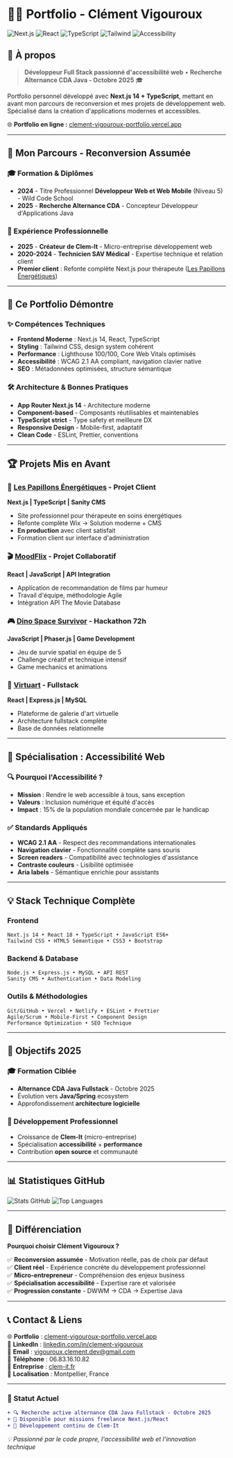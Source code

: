 # 👨‍💻 Portfolio - Clément Vigouroux

![Next.js](https://img.shields.io/badge/-Next.js-000000?style=flat&logo=next.js&logoColor=white)
![React](https://img.shields.io/badge/-React-61DAFB?style=flat&logo=react&logoColor=black)
![TypeScript](https://img.shields.io/badge/-TypeScript-3178C6?style=flat&logo=typescript&logoColor=white)
![Tailwind](https://img.shields.io/badge/-Tailwind-38B2AC?style=flat&logo=tailwind-css&logoColor=white)
![Accessibility](https://img.shields.io/badge/-WCAG%202.1%20AA-0052CC?style=flat&logo=web-accessibility&logoColor=white)

## 🎯 À propos

> **Développeur Full Stack passionné d'accessibilité web** • **Recherche Alternance CDA Java - Octobre 2025** 🎓

Portfolio personnel développé avec **Next.js 14 + TypeScript**, mettant en avant mon parcours de reconversion et mes projets de développement web. Spécialisé dans la création d'applications modernes et accessibles.

🌐 **Portfolio en ligne :** [clement-vigouroux-portfolio.vercel.app](https://clement-vigouroux-portfolio.vercel.app/)

---

## 🚀 Mon Parcours - Reconversion Assumée

### 🎓 Formation & Diplômes
- **2024** - Titre Professionnel **Développeur Web et Web Mobile** (Niveau 5) - Wild Code School
- **2025** - **Recherche Alternance CDA** - Concepteur Développeur d'Applications Java

### 💼 Expérience Professionnelle
- **2025** - **Créateur de Clem-It** - Micro-entreprise développement web
- **2020-2024** - **Technicien SAV Médical** - Expertise technique et relation client
- **Premier client** : Refonte complète Next.js pour thérapeute ([Les Papillons Énergétiques](https://github.com/Agraheris/les-papillons-energetiques))

---

## 🎯 Ce Portfolio Démontre

### ✨ Compétences Techniques
- **Frontend Moderne** : Next.js 14, React, TypeScript
- **Styling** : Tailwind CSS, design system cohérent  
- **Performance** : Lighthouse 100/100, Core Web Vitals optimisés
- **Accessibilité** : WCAG 2.1 AA compliant, navigation clavier native
- **SEO** : Métadonnées optimisées, structure sémantique

### 🛠️ Architecture & Bonnes Pratiques
- **App Router Next.js 14** - Architecture moderne
- **Component-based** - Composants réutilisables et maintenables
- **TypeScript strict** - Type safety et meilleure DX
- **Responsive Design** - Mobile-first, adaptatif
- **Clean Code** - ESLint, Prettier, conventions

---

## 🏆 Projets Mis en Avant

### 🦋 [Les Papillons Énergétiques](https://github.com/Agraheris/les-papillons-energetiques) - **Projet Client**
**Next.js | TypeScript | Sanity CMS**
- Site professionnel pour thérapeute en soins énergétiques
- Refonte complète Wix → Solution moderne + CMS
- **En production** avec client satisfait
- Formation client sur interface d'administration

### 🎬 [MoodFlix](https://github.com/Agraheris/moodflix) - **Projet Collaboratif**
**React | JavaScript | API Integration**
- Application de recommandation de films par humeur
- Travail d'équipe, méthodologie Agile
- Intégration API The Movie Database

### 🎮 [Dino Space Survivor](https://github.com/Agraheris/dino-space-survivor) - **Hackathon 72h**
**JavaScript | Phaser.js | Game Development**
- Jeu de survie spatial en équipe de 5
- Challenge créatif et technique intensif
- Game mechanics et animations

### 🎨 [Virtuart](https://github.com/Agraheris/virtuart) - **Fullstack**
**React | Express.js | MySQL**
- Plateforme de galerie d'art virtuelle
- Architecture fullstack complète
- Base de données relationnelle

---

## 🎯 Spécialisation : Accessibilité Web

### 🔍 Pourquoi l'Accessibilité ?
- **Mission** : Rendre le web accessible à tous, sans exception
- **Valeurs** : Inclusion numérique et équité d'accès
- **Impact** : 15% de la population mondiale concernée par le handicap

### ✅ Standards Appliqués
- **WCAG 2.1 AA** - Respect des recommandations internationales
- **Navigation clavier** - Fonctionnalité complète sans souris
- **Screen readers** - Compatibilité avec technologies d'assistance
- **Contraste couleurs** - Lisibilité optimisée
- **Aria labels** - Sémantique enrichie pour assistants

---

## 💡 Stack Technique Complète

### **Frontend**
```
Next.js 14 • React 18 • TypeScript • JavaScript ES6+
Tailwind CSS • HTML5 Sémantique • CSS3 • Bootstrap
```

### **Backend & Database**
```
Node.js • Express.js • MySQL • API REST
Sanity CMS • Authentication • Data Modeling
```

### **Outils & Méthodologies**
```
Git/GitHub • Vercel • Netlify • ESLint • Prettier
Agile/Scrum • Mobile-First • Component Design
Performance Optimization • SEO Technique
```

---

## 🎯 Objectifs 2025

### 🎓 Formation Ciblée
- **Alternance CDA Java Fullstack** - Octobre 2025
- Évolution vers **Java/Spring** ecosystem
- Approfondissement **architecture logicielle**

### 💼 Développement Professionnel
- Croissance de **Clem-It** (micro-entreprise)
- Spécialisation **accessibilité** + **performance**
- Contribution **open source** et communauté

---

## 📊 Statistiques GitHub

![Stats GitHub](https://github-readme-stats.vercel.app/api?username=Agraheris&show_icons=true&theme=vue-dark&count_private=true)
![Top Languages](https://github-readme-stats.vercel.app/api/top-langs/?username=Agraheris&layout=compact&theme=vue-dark)

---

## 🌟 Différenciation

**Pourquoi choisir Clément Vigouroux ?**

✅ **Reconversion assumée** - Motivation réelle, pas de choix par défaut  
✅ **Client réel** - Expérience concrète du développement professionnel  
✅ **Micro-entrepreneur** - Compréhension des enjeux business  
✅ **Spécialisation accessibilité** - Expertise rare et valorisée  
✅ **Progression constante** - DWWM → CDA → Expertise Java  

---

## 📞 Contact & Liens

🌐 **Portfolio** : [clement-vigouroux-portfolio.vercel.app](https://clement-vigouroux-portfolio.vercel.app/)  
💼 **LinkedIn** : [linkedin.com/in/clement-vigouroux](https://linkedin.com/in/clement-vigouroux)  
📧 **Email** : vigouroux.clement.dev@gmail.com  
📱 **Téléphone** : 06.83.16.10.82  
🏢 **Entreprise** : [clem-it.fr](https://www.clem-it.fr/)  
📍 **Localisation** : Montpellier, France

---

### 🎯 Statut Actuel
```diff
+ 🔍 Recherche active alternance CDA Java Fullstack - Octobre 2025
+ 💼 Disponible pour missions freelance Next.js/React
+ 🚀 Développement continu de Clem-It
```

*💡 Passionné par le code propre, l'accessibilité web et l'innovation technique*
